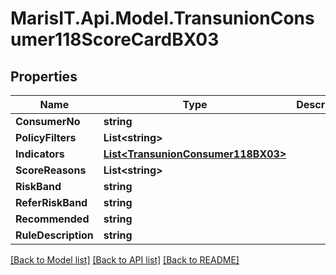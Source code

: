 
# MarisIT.Api.Model.TransunionConsumer118ScoreCardBX03

## Properties

Name | Type | Description | Notes
------------ | ------------- | ------------- | -------------
**ConsumerNo** | **string** |  | [optional] 
**PolicyFilters** | **List&lt;string&gt;** |  | [optional] 
**Indicators** | [**List&lt;TransunionConsumer118BX03&gt;**](TransunionConsumer118BX03.md) |  | [optional] 
**ScoreReasons** | **List&lt;string&gt;** |  | [optional] 
**RiskBand** | **string** |  | [optional] 
**ReferRiskBand** | **string** |  | [optional] 
**Recommended** | **string** |  | [optional] 
**RuleDescription** | **string** |  | [optional] 

[[Back to Model list]](../README.md#documentation-for-models)
[[Back to API list]](../README.md#documentation-for-api-endpoints)
[[Back to README]](../README.md)

